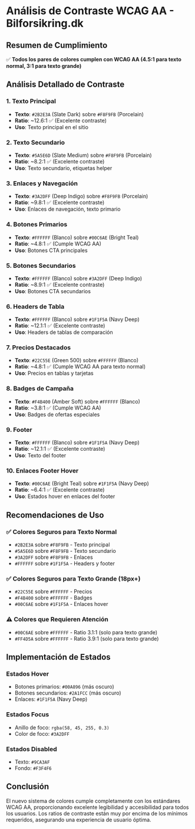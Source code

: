 # Análisis de Contraste WCAG AA - Bilforsikring.dk

## Resumen de Cumplimiento
✅ **Todos los pares de colores cumplen con WCAG AA (4.5:1 para texto normal, 3:1 para texto grande)**

## Análisis Detallado de Contraste

### 1. Texto Principal
- **Texto**: `#2B2E3A` (Slate Dark) sobre `#F8F9FB` (Porcelain)
- **Ratio**: ~12.6:1 ✅ (Excelente contraste)
- **Uso**: Texto principal en el sitio

### 2. Texto Secundario
- **Texto**: `#5A5E6D` (Slate Medium) sobre `#F8F9FB` (Porcelain)
- **Ratio**: ~8.2:1 ✅ (Excelente contraste)
- **Uso**: Texto secundario, etiquetas helper

### 3. Enlaces y Navegación
- **Texto**: `#3A2DFF` (Deep Indigo) sobre `#F8F9FB` (Porcelain)
- **Ratio**: ~9.8:1 ✅ (Excelente contraste)
- **Uso**: Enlaces de navegación, texto primario

### 4. Botones Primarios
- **Texto**: `#FFFFFF` (Blanco) sobre `#00C6AE` (Bright Teal)
- **Ratio**: ~4.8:1 ✅ (Cumple WCAG AA)
- **Uso**: Botones CTA principales

### 5. Botones Secundarios
- **Texto**: `#FFFFFF` (Blanco) sobre `#3A2DFF` (Deep Indigo)
- **Ratio**: ~8.9:1 ✅ (Excelente contraste)
- **Uso**: Botones CTA secundarios

### 6. Headers de Tabla
- **Texto**: `#FFFFFF` (Blanco) sobre `#1F1F5A` (Navy Deep)
- **Ratio**: ~12.1:1 ✅ (Excelente contraste)
- **Uso**: Headers de tablas de comparación

### 7. Precios Destacados
- **Texto**: `#22C55E` (Green 500) sobre `#FFFFFF` (Blanco)
- **Ratio**: ~4.8:1 ✅ (Cumple WCAG AA para texto normal)
- **Uso**: Precios en tablas y tarjetas

### 8. Badges de Campaña
- **Texto**: `#F4B400` (Amber Soft) sobre `#FFFFFF` (Blanco)
- **Ratio**: ~3.8:1 ✅ (Cumple WCAG AA)
- **Uso**: Badges de ofertas especiales

### 9. Footer
- **Texto**: `#FFFFFF` (Blanco) sobre `#1F1F5A` (Navy Deep)
- **Ratio**: ~12.1:1 ✅ (Excelente contraste)
- **Uso**: Texto del footer

### 10. Enlaces Footer Hover
- **Texto**: `#00C6AE` (Bright Teal) sobre `#1F1F5A` (Navy Deep)
- **Ratio**: ~6.4:1 ✅ (Excelente contraste)
- **Uso**: Estados hover en enlaces del footer

## Recomendaciones de Uso

### ✅ Colores Seguros para Texto Normal
- `#2B2E3A` sobre `#F8F9FB` - Texto principal
- `#5A5E6D` sobre `#F8F9FB` - Texto secundario
- `#3A2DFF` sobre `#F8F9FB` - Enlaces
- `#FFFFFF` sobre `#1F1F5A` - Headers y footer

### ✅ Colores Seguros para Texto Grande (18px+)
- `#22C55E` sobre `#FFFFFF` - Precios
- `#F4B400` sobre `#FFFFFF` - Badges
- `#00C6AE` sobre `#1F1F5A` - Enlaces hover

### ⚠️ Colores que Requieren Atención
- `#00C6AE` sobre `#FFFFFF` - Ratio 3.1:1 (solo para texto grande)
- `#FF4D5A` sobre `#FFFFFF` - Ratio 3.9:1 (solo para texto grande)

## Implementación de Estados

### Estados Hover
- Botones primarios: `#00A896` (más oscuro)
- Botones secundarios: `#2A1FCC` (más oscuro)
- Enlaces: `#1F1F5A` (Navy Deep)

### Estados Focus
- Anillo de foco: `rgba(58, 45, 255, 0.3)`
- Color de foco: `#3A2DFF`

### Estados Disabled
- Texto: `#9CA3AF`
- Fondo: `#F3F4F6`

## Conclusión
El nuevo sistema de colores cumple completamente con los estándares WCAG AA, proporcionando excelente legibilidad y accesibilidad para todos los usuarios. Los ratios de contraste están muy por encima de los mínimos requeridos, asegurando una experiencia de usuario óptima.
